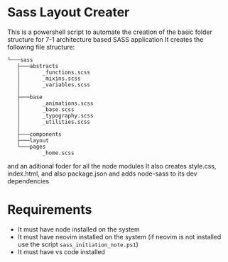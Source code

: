 # Sass Layout Creater
 This is a powershell script to automate the creation of the basic folder structure for 7-1 architecture based SASS application
 It creates the following file structure:
 ```
 └───sass
    ├───abstracts
    │       _functions.scss
    │       _mixins.scss
    │       _variables.scss
    │
    ├───base
    │       _animations.scss
    │       _base.scss
    │       _typography.scss
    │       _utilities.scss
    │
    ├───components
    ├───layout
    └───pages
            _home.scss 
 ```
and an aditional foder for all the node modules
It also creates style.css, index.html, and also package.json and adds node-sass to its dev dependencies

# Requirements

- It must have node installed on the system
- It must have neovim installed on the system (if neovim is not installed use the script `sass_initiation_note.ps1`)
- It must have vs code installed
